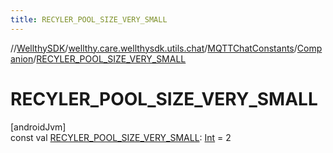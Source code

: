 ```yaml
---
title: RECYLER_POOL_SIZE_VERY_SMALL
---
```

//[WellthySDK](../../../../index.html)/[wellthy.care.wellthysdk.utils.chat](../../index.html)/[MQTTChatConstants](../index.html)/[Companion](index.html)/[RECYLER_POOL_SIZE_VERY_SMALL](-r-e-c-y-l-e-r_-p-o-o-l_-s-i-z-e_-v-e-r-y_-s-m-a-l-l.html)



# RECYLER_POOL_SIZE_VERY_SMALL



[androidJvm]\
const val [RECYLER_POOL_SIZE_VERY_SMALL](-r-e-c-y-l-e-r_-p-o-o-l_-s-i-z-e_-v-e-r-y_-s-m-a-l-l.html): [Int](https://kotlinlang.org/api/latest/jvm/stdlib/kotlin/-int/index.html) = 2




